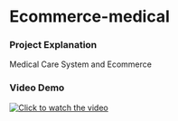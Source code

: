 # Ecommerce-medical

### Project Explanation

Medical Care System and Ecommerce

### Video Demo

[![Click to watch the video](https://img.youtube.com/vi/rYug0O_qOI0/0.jpg)](https://www.youtube.com/watch?v=rYug0O_qOI0)
